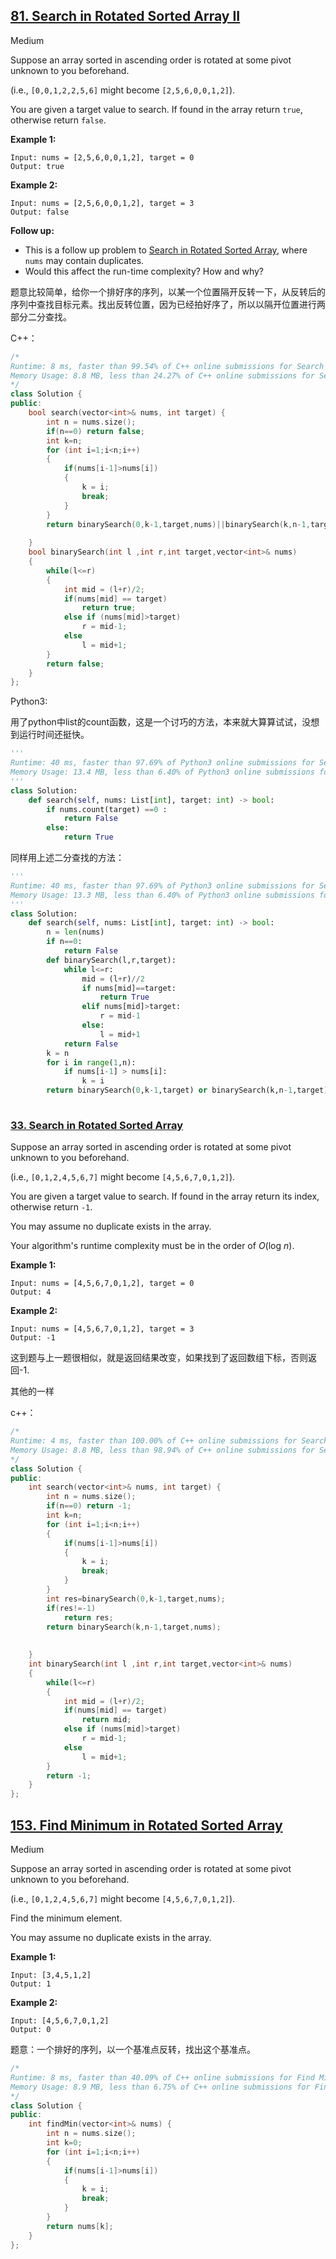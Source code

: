## [81. Search in Rotated Sorted Array II](https://leetcode.com/problems/search-in-rotated-sorted-array-ii/)

Medium

Suppose an array sorted in ascending order is rotated at some pivot unknown to you beforehand.

(i.e., `[0,0,1,2,2,5,6]` might become `[2,5,6,0,0,1,2]`).

You are given a target value to search. If found in the array return `true`, otherwise return `false`.

**Example 1:**

```
Input: nums = [2,5,6,0,0,1,2], target = 0
Output: true
```

**Example 2:**

```
Input: nums = [2,5,6,0,0,1,2], target = 3
Output: false
```

**Follow up:**

- This is a follow up problem to [Search in Rotated Sorted Array](https://leetcode.com/problems/search-in-rotated-sorted-array/description/), where `nums` may contain duplicates.
- Would this affect the run-time complexity? How and why?

题意比较简单，给你一个排好序的序列，以某一个位置隔开反转一下，从反转后的序列中查找目标元素。找出反转位置，因为已经拍好序了，所以以隔开位置进行两部分二分查找。

C++：

```c++
/*
Runtime: 8 ms, faster than 99.54% of C++ online submissions for Search in Rotated Sorted Array II.
Memory Usage: 8.8 MB, less than 24.27% of C++ online submissions for Search in Rotated Sorted Array II.
*/
class Solution {
public:
    bool search(vector<int>& nums, int target) {
        int n = nums.size();
        if(n==0) return false;
        int k=n;
        for (int i=1;i<n;i++)
        {
            if(nums[i-1]>nums[i])
            {
                k = i;
                break;
            }
        }
        return binarySearch(0,k-1,target,nums)||binarySearch(k,n-1,target,nums);
        
    }
    bool binarySearch(int l ,int r,int target,vector<int>& nums)
    {
        while(l<=r)
        {
            int mid = (l+r)/2;
            if(nums[mid] == target) 
                return true;
            else if (nums[mid]>target)
                r = mid-1;
            else
                l = mid+1;
        }
        return false;
    }
};
```

Python3:

用了python中list的count函数，这是一个讨巧的方法，本来就大算算试试，没想到运行时间还挺快。

```python
'''
Runtime: 40 ms, faster than 97.69% of Python3 online submissions for Search in Rotated Sorted Array II.
Memory Usage: 13.4 MB, less than 6.40% of Python3 online submissions for Search in Rotated Sorted Array II.
'''
class Solution:
    def search(self, nums: List[int], target: int) -> bool:
        if nums.count(target) ==0 :
            return False
        else:
            return True
```

同样用上述二分查找的方法：

```python
'''
Runtime: 40 ms, faster than 97.69% of Python3 online submissions for Search in Rotated Sorted Array II.
Memory Usage: 13.3 MB, less than 6.40% of Python3 online submissions for Search in Rotated Sorted Array II.
'''
class Solution:
    def search(self, nums: List[int], target: int) -> bool:
        n = len(nums)
        if n==0:
            return False
        def binarySearch(l,r,target):
            while l<=r:
                mid = (l+r)//2
                if nums[mid]==target:
                    return True
                elif nums[mid]>target:
                    r = mid-1
                else:
                    l = mid+1
            return False
        k = n
        for i in range(1,n):
            if nums[i-1] > nums[i]:
                k = i
        return binarySearch(0,k-1,target) or binarySearch(k,n-1,target)
    
```

### [33. Search in Rotated Sorted Array](https://leetcode.com/problems/search-in-rotated-sorted-array/)

Suppose an array sorted in ascending order is rotated at some pivot unknown to you beforehand.

(i.e., `[0,1,2,4,5,6,7]` might become `[4,5,6,7,0,1,2]`).

You are given a target value to search. If found in the array return its index, otherwise return `-1`.

You may assume no duplicate exists in the array.

Your algorithm's runtime complexity must be in the order of *O*(log *n*).

**Example 1:**

```
Input: nums = [4,5,6,7,0,1,2], target = 0
Output: 4
```

**Example 2:**

```
Input: nums = [4,5,6,7,0,1,2], target = 3
Output: -1
```

这到题与上一题很相似，就是返回结果改变，如果找到了返回数组下标，否则返回-1.

其他的一样

c++：

```c++
/*
Runtime: 4 ms, faster than 100.00% of C++ online submissions for Search in Rotated Sorted Array.
Memory Usage: 8.8 MB, less than 98.94% of C++ online submissions for Search in Rotated Sorted Array.
*/
class Solution {
public:
    int search(vector<int>& nums, int target) {
        int n = nums.size();
        if(n==0) return -1;
        int k=n;
        for (int i=1;i<n;i++)
        {
            if(nums[i-1]>nums[i])
            {
                k = i;
                break;
            }
        }
        int res=binarySearch(0,k-1,target,nums);
        if(res!=-1)
            return res;
        return binarySearch(k,n-1,target,nums);
            
        
    }
    int binarySearch(int l ,int r,int target,vector<int>& nums)
    {
        while(l<=r)
        {
            int mid = (l+r)/2;
            if(nums[mid] == target) 
                return mid;
            else if (nums[mid]>target)
                r = mid-1;
            else
                l = mid+1;
        }
        return -1;
    }
};
```

## [153. Find Minimum in Rotated Sorted Array](https://leetcode.com/problems/find-minimum-in-rotated-sorted-array/)

Medium

Suppose an array sorted in ascending order is rotated at some pivot unknown to you beforehand.

(i.e.,  `[0,1,2,4,5,6,7]` might become  `[4,5,6,7,0,1,2]`).

Find the minimum element.

You may assume no duplicate exists in the array.

**Example 1:**

```
Input: [3,4,5,1,2] 
Output: 1
```

**Example 2:**

```
Input: [4,5,6,7,0,1,2]
Output: 0
```

题意：一个排好的序列，以一个基准点反转，找出这个基准点。

```C++
/*
Runtime: 8 ms, faster than 40.09% of C++ online submissions for Find Minimum in Rotated Sorted Array.
Memory Usage: 8.9 MB, less than 6.75% of C++ online submissions for Find Minimum in Rotated Sorted Array.
*/
class Solution {
public:
    int findMin(vector<int>& nums) {
        int n = nums.size();
        int k=0;
        for (int i=1;i<n;i++)
        {
            if(nums[i-1]>nums[i])
            {
                k = i;
                break;
            }
        }
        return nums[k];
    }
};
```

